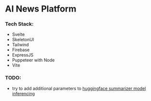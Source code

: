 # AI News Platform

### Tech Stack:
 * Svelte
 * SkeletonUI
 * Tailwind
 * Firebase
 * ExpressJS
 * Puppeteer with Node
 * Vite


### TODO:
 * try to add additional parameters to [huggingface summarizer model inferencing](https://huggingface.co/docs/api-inference/tasks/summarization?code=js)